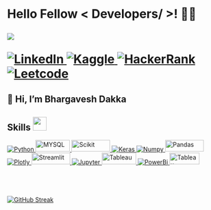 <h1> Hello Fellow < Developers/ >! 🙋‍♂️
<p align='center'>
</p>

<p>
  <a href="https://github.com/DenverCoder1/readme-typing-svg"><img src="https://readme-typing-svg.herokuapp.com?&font=IBM+Plex+Sans&color=abcdef&size=20&lines=Welcome+to+my+GitHub+Profile!;I'm+an+AI/ML+enthusiast;A+keen+AI+Undergraduate+researcher" /></a>
</p>
    
  
   <a href="https://www.linkedin.com/in/bhargavesh-dakka/" target="_blank">
    <img alt="LinkedIn" src="https://img.shields.io/badge/LinkedIn-0077B5?style=for-the-badge&logo=linkedin&logoColor=white">
  </a>   
  <a href="https://www.kaggle.com/bhargaveshdakka" target="_blank">
    <img alt="Kaggle" src="https://img.shields.io/badge/Kaggle-20BEFF?style=for-the-badge&logo=Kaggle&logoColor=white">

  </a>  
 <a href="https://www.hackerrank.com/21695a3202" target="_blank">
    <img alt="HackerRank" src="https://img.shields.io/badge/-Hackerrank-2EC866?style=for-the-badge&logo=HackerRank&logoColor=white">
  </a> <a href="https://leetcode.com/bhargavesh_dakka/" target="_blank">
    <img alt="Leetcode" src="https://img.shields.io/badge/LeetCode-000000?style=for-the-badge&logo=LeetCode&logoColor=#d16c06">
  </a>

## 👋 Hi, I’m Bhargavesh Dakka

<h2> Skills <img src = "https://media2.giphy.com/media/QssGEmpkyEOhBCb7e1/giphy.gif?cid=ecf05e47a0n3gi1bfqntqmob8g9aid1oyj2wr3ds3mg700bl&rid=giphy.gif" width = 32px> </h2>

   <a href="https://www.python.org" target="_blank">
    <img alt="Python" src="https://img.shields.io/badge/Python-3776AB?style=for-the-badge&logo=python&logoColor=white">
  </a>
  <a href="https://www.mysql.com/" target="_blank">
    <img alt="MYSQL" src="https://img.shields.io/badge/mysql-%2300f.svg?style=for-the-badge&logo=mysql&logoColor=white" style = "height:27px; width:80px ">
  </a>

   <a href="https://scikit-learn.org/" target="_blank">
    <img alt="Scikit" src="https://img.shields.io/badge/scikit_learn-F7931E?style=for-the-badge&logo=scikit-learn&logoColor=white" style = "height:27px; width:90px ">
  </a>
   <a href="https://keras.io/" target="_blank">
    <img alt="Keras" src="https://img.shields.io/badge/Keras-D00000?style=for-the-badge&logo=Keras&logoColor=white" >
  </a>

   <a href="https://numpy.org/" target="_blank">
    <img alt="Numpy" src="https://img.shields.io/badge/Numpy-777BB4?style=for-the-badge&logo=numpy&logoColor=white">
  </a>
   <a href="https://pandas.pydata.org/" target="_blank">
    <img alt="Pandas" src="https://img.shields.io/badge/Pandas-2C2D72?style=for-the-badge&logo=pandas&logoColor=white" style = "height:27px; width:90px ">
  </a>

   <a href="https://plotly.com/" target="_blank">
    <img alt="Plotly" src="https://img.shields.io/badge/Plotly-239120?style=for-the-badge&logo=plotly&logoColor=white">
  </a>
   <a href="https://streamlit.io/" target="_blank">
    <img alt="Streamlit" src="https://img.shields.io/badge/Streamlit-FF4B4B?style=for-the-badge&logo=Streamlit&logoColor=white" style = "height:27px; width:90px ">
  </a>

   <a href="https://jupyter.org/" target="_blank">
    <img alt="Jupyter" src="https://img.shields.io/badge/Jupyter-F37626.svg?&style=for-the-badge&logo=Jupyter&logoColor=white">
  </a>
  <a href="https://www.tableau.com/" target="_blank">
    <img alt="Tableau" src="https://th.bing.com/th/id/OIP.k11NKB6vQbDyHstjaXOJygHaCk?pid=ImgDet&rs=1" style = "height:27px; width:80px ">
  </a>

  <a href="https://powerbi.microsoft.com/en-us/" target="_blank">
    <img alt="PowerBi" src="https://img.shields.io/badge/power_bi-F2C811?style=for-the-badge&logo=powerbi&logoColor=black">
  </a>
  <a href="https://www.tableau.com/" target="_blank">
    <img alt="Tableau" src="https://i0.wp.com/www.startupof.me/wp-content/uploads/2020/09/Tableau-logo.jpg?fit=800%2C800&ssl=1" style = "height:27px; width:70px ">
  </a>
 
</details>

<br/>

#
<br>

[![GitHub Streak](https://streak-stats.demolab.com?user=bhargavesh-dakka&theme=dracula)](https://git.io/streak-stats)

<br/>

